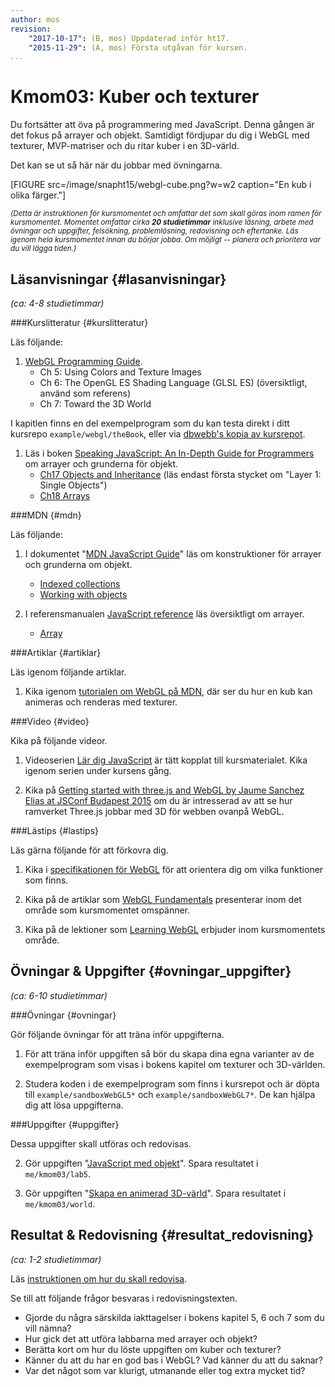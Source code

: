 ```yaml
---
author: mos
revision:
    "2017-10-17": (B, mos) Uppdaterad inför ht17.
    "2015-11-29": (A, mos) Första utgåvan för kursen.
...
```

Kmom03: Kuber och texturer
==================================

Du fortsätter att öva på programmering med JavaScript. Denna gången är det fokus på arrayer och objekt. Samtidigt fördjupar du dig i WebGL med texturer, MVP-matriser och du ritar kuber i en 3D-värld.

<!--more-->



Det kan se ut så här när du jobbar med övningarna.

[FIGURE src=/image/snapht15/webgl-cube.png?w=w2 caption="En kub i olika färger."]


<small><i>(Detta är instruktionen för kursmomentet och omfattar det som skall göras inom ramen för kursmomentet. Momentet omfattar cirka **20 studietimmar** inklusive läsning, arbete med övningar och uppgifter, felsökning, problemlösning, redovisning och eftertanke. Läs igenom hela kursmomentet innan du börjar jobba. Om möjligt -- planera och prioritera var du vill lägga tiden.)</i></small>



Läsanvisningar  {#lasanvisningar}
---------------------------------

*(ca: 4-8 studietimmar)*


###Kurslitteratur  {#kurslitteratur}

Läs följande:

1. [WebGL Programming Guide](kunskap/boken-webgl-programming-guide).
    * Ch 5: Using Colors and Texture Images
    * Ch 6: The OpenGL ES Shading Language (GLSL ES) (översiktligt, använd som referens)
    * Ch 7: Toward the 3D World

I kapitlen finns en del exempelprogram som du kan testa direkt i ditt kursrepo `example/webgl/theBook`, eller via [dbwebb's kopia av kursrepot](webgl/repo/example/webgl/theBook).

1. Läs i boken [Speaking JavaScript: An In-Depth Guide for Programmers](kunskap/boken-speaking-javascript) om arrayer och grunderna för objekt.
    * [Ch17 Objects and Inheritance](http://speakingjs.com/es5/ch17.html) (läs endast första stycket om "Layer 1: Single Objects")
    * [Ch18 Arrays](http://speakingjs.com/es5/ch18.html)



###MDN {#mdn}

Läs följande:

1. I dokumentet "[MDN JavaScript Guide](https://developer.mozilla.org/en-US/docs/Web/JavaScript/Guide)" läs om konstruktioner för arrayer och grunderna om objekt.
    * [Indexed collections](https://developer.mozilla.org/en-US/docs/Web/JavaScript/Guide/Indexed_collections)
    * [Working with objects](https://developer.mozilla.org/en-US/docs/Web/JavaScript/Guide/Working_with_Objects)

1. I referensmanualen [JavaScript reference](https://developer.mozilla.org/en-US/docs/Web/JavaScript/Reference) läs översiktligt om arrayer.
    * [Array](https://developer.mozilla.org/en-US/docs/Web/JavaScript/Reference/Global_Objects/Array)



###Artiklar {#artiklar}

Läs igenom följande artiklar.

1. Kika igenom [tutorialen om WebGL på MDN](https://developer.mozilla.org/en-US/docs/Web/API/WebGL_API/Tutorial/Getting_started_with_WebGL), där ser du hur en kub kan animeras och renderas med texturer. 



###Video  {#video}

Kika på följande videor.

1. Videoserien [Lär dig JavaScript](https://www.youtube.com/playlist?list=PLKtP9l5q3ce_YXUQlr5aAzJ406vSsmeMT) är tätt kopplat till kursmaterialet. Kika igenom serien under kursens gång.

1. Kika på [Getting started with three.js and WebGL by Jaume Sanchez Elias at JSConf Budapest 2015](https://www.youtube.com/watch?v=HwkGTYRopYg) om du är intresserad av att se hur ramverket Three.js jobbar med 3D för webben ovanpå WebGL.



###Lästips {#lastips}

Läs gärna följande för att förkovra dig.

1. Kika i [specifikationen för WebGL](https://www.khronos.org/registry/webgl/specs/latest/) för att orientera dig om vilka funktioner som finns.

1. Kika på de artiklar som [WebGL Fundamentals](http://webglfundamentals.org/) presenterar inom det område som kursmomentet omspänner.

1. Kika på de lektioner som [Learning WebGL](http://learningwebgl.com/blog/?page_id=1217) erbjuder inom kursmomentets område.



Övningar & Uppgifter  {#ovningar_uppgifter}
-------------------------------------------

*(ca: 6-10 studietimmar)*



###Övningar {#ovningar}

Gör följande övningar för att träna inför uppgifterna.

1. För att träna inför uppgiften så bör du skapa dina egna varianter av de exempelprogram som visas i bokens kapitel om texturer och 3D-världen.

1. Studera koden i de exempelprogram som finns i kursrepot och är döpta till `example/sandboxWebGL5*` och `example/sandboxWebGL7*`. De kan hjälpa dig att lösa uppgifterna.

<!-- Fixa övning i animering och 3D-värld som motsvarar uppgiften. -->
<!-- Fixa artikel om JavaScript objekt och prototyper. -->
<!-- Fixa artikel om partikelexplosion. -->
<!-- .... -->



###Uppgifter {#uppgifter}

Dessa uppgifter skall utföras och redovisas.

2. Gör uppgiften "[JavaScript med objekt](uppgift/javascript-och-objekt)". Spara resultatet i `me/kmom03/lab5`.

1. Gör uppgiften "[Skapa en animerad 3D-värld](uppgift/skapa-en-animerad-3d-varld)". Spara resultatet i `me/kmom03/world`.



Resultat & Redovisning  {#resultat_redovisning}
-----------------------------------------------

*(ca: 1-2 studietimmar)*

Läs [instruktionen om hur du skall redovisa](./../redovisa).

Se till att följande frågor besvaras i redovisningstexten.

* Gjorde du några särskilda iakttagelser i bokens kapitel 5, 6 och 7 som du vill nämna?
* Hur gick det att utföra labbarna med arrayer och objekt?
* Berätta kort om hur du löste uppgiften om kuber och texturer?
* Känner du att du har en god bas i WebGL? Vad känner du att du saknar?
* Var det något som var klurigt, utmanande eller tog extra mycket tid?
